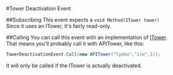 #Tower Deactivation Event

##Subscribing
This event expects a ``void Method(ITower tower)``<br>
Since it uses an ITower, it's fairly read-only.

##Calling
You can call this event with an implementation of [ITower](../../VirtualStructures/Interfaces/ITower).  
That means you'll probably call it with APITower, like this:  
```csharp
TowerDeactivationEvent.Call(new APITower("lyoko","ice",1));
```
It will only be called if the ITower is actually deactivated.
